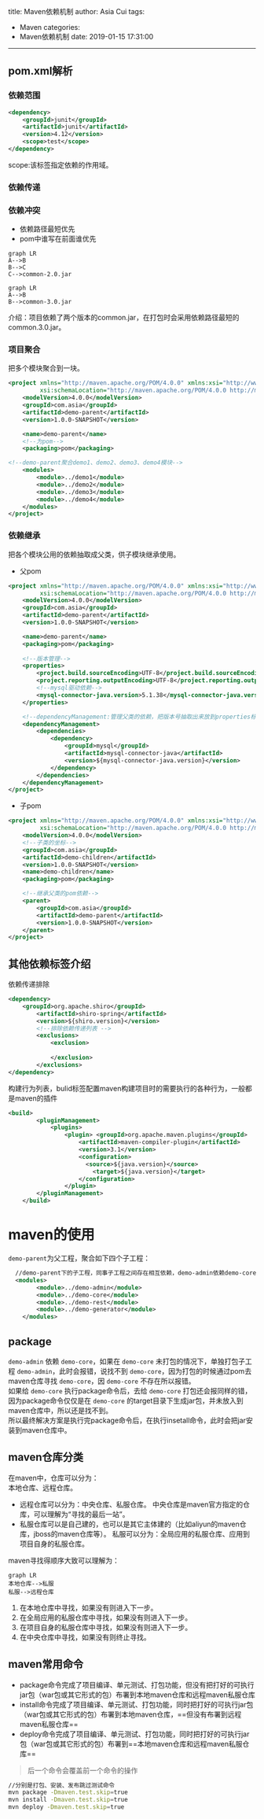 title: Maven依赖机制
author: Asia Cui
tags:
  - Maven
categories:
  - Maven依赖机制
date: 2019-01-15 17:31:00
---
## pom.xml解析

### 依赖范围
```xml
<dependency>
    <groupId>junit</groupId>
    <artifactId>junit</artifactId>
    <version>4.12</version>
    <scope>test</scope>
</dependency>
```
scope:该标签指定依赖的作用域。
### 依赖传递

### 依赖冲突
- 依赖路径最短优先
- pom中谁写在前面谁优先


```
graph LR
A-->B
B-->C
C-->common-2.0.jar
```

```
graph LR
A-->B
B-->common-3.0.jar
```
介绍：项目依赖了两个版本的common.jar，在打包时会采用依赖路径最短的common.3.0.jar。

### 项目聚合
把多个模块聚合到一块。

```xml
<project xmlns="http://maven.apache.org/POM/4.0.0" xmlns:xsi="http://www.w3.org/2001/XMLSchema-instance"
         xsi:schemaLocation="http://maven.apache.org/POM/4.0.0 http://maven.apache.org/xsd/maven-4.0.0.xsd">
    <modelVersion>4.0.0</modelVersion>
    <groupId>com.asia</groupId>
    <artifactId>demo-parent</artifactId>
    <version>1.0.0-SNAPSHOT</version>

    <name>demo-parent</name>
    <!--为pom-->
    <packaging>pom</packaging>

<!--demo-parent聚合demo1、demo2、demo3、demo4模块-->
    <modules>
        <module>../demo1</module>
        <module>../demo2</module>
        <module>../demo3</module>
        <module>../demo4</module>
    </modules>
</project>

```
### 依赖继承
把各个模块公用的依赖抽取成父类，供子模块继承使用。
- 父pom

```xml
<project xmlns="http://maven.apache.org/POM/4.0.0" xmlns:xsi="http://www.w3.org/2001/XMLSchema-instance"
         xsi:schemaLocation="http://maven.apache.org/POM/4.0.0 http://maven.apache.org/xsd/maven-4.0.0.xsd">
    <modelVersion>4.0.0</modelVersion>
    <groupId>com.asia</groupId>
    <artifactId>demo-parent</artifactId>
    <version>1.0.0-SNAPSHOT</version>

    <name>demo-parent</name>
    <packaging>pom</packaging>
    
    <!--版本管理-->
    <properties>
        <project.build.sourceEncoding>UTF-8</project.build.sourceEncoding>
        <project.reporting.outputEncoding>UTF-8</project.reporting.outputEncoding>
        <!--mysql驱动依赖-->
        <mysql-connector-java.version>5.1.38</mysql-connector-java.version>
    </properties>

    <!--dependencyManagement:管理父类的依赖，把版本号抽取出来放到properties标签中统一管理-->
    <dependencyManagement>
        <dependencies>
            <dependency>
                <groupId>mysql</groupId>
                <artifactId>mysql-connector-java</artifactId>
                <version>${mysql-connector-java.version}</version>
            </dependency>
        </dependencies>
    </dependencyManagement>
</project>

```

- 子pom

```xml
<project xmlns="http://maven.apache.org/POM/4.0.0" xmlns:xsi="http://www.w3.org/2001/XMLSchema-instance"
         xsi:schemaLocation="http://maven.apache.org/POM/4.0.0 http://maven.apache.org/xsd/maven-4.0.0.xsd">
    <modelVersion>4.0.0</modelVersion>
    <!--子类的坐标-->
    <groupId>com.asia</groupId>
    <artifactId>demo-children</artifactId>
    <version>1.0.0-SNAPSHOT</version>
    <name>demo-children</name>
    <packaging>pom</packaging>

    <!--继承父类的pom依赖-->
    <parent>
        <groupId>com.asia</groupId>
        <artifactId>demo-parent</artifactId>
        <version>1.0.0-SNAPSHOT</version>
    </parent>
</project>
```


## 其他依赖标签介绍
依赖传递排除
```xml
<dependency>
    <groupId>org.apache.shiro</groupId>
        <artifactId>shiro-spring</artifactId>
        <version>${shiro.version}</version>
        <!--排除依赖传递列表 -->
        <exclusions>
            <exclusion>
                        
            </exclusion>
        </exclusions>
</dependency>
```
构建行为列表，bulid标签配置maven构建项目时的需要执行的各种行为，一般都是maven的插件

```xml
<build>
        <pluginManagement>
            <plugins>
                <plugin> <groupId>org.apache.maven.plugins</groupId>
                    <artifactId>maven-compiler-plugin</artifactId>
                    <version>3.1</version>
                    <configuration>
                      <source>${java.version}</source>
                        <target>${java.version}</target>
                    </configuration>
                </plugin>
        </pluginManagement>
    </build>
```

# maven的使用


`demo-parent`为父工程，聚合如下四个子工程：

```xml
  //demo-parent下的子工程，同事子工程之间存在相互依赖，demo-admin依赖demo-core
  <modules>
        <module>../demo-admin</module>
        <module>../demo-core</module>
        <module>../demo-rest</module>
        <module>../demo-generator</module>
    </modules>
```

## package
`demo-admin` 依赖 `demo-core`，如果在 `demo-core` 未打包的情况下，单独打包子工程 `demo-admin`，此时会报错，说找不到 `demo-core`，因为打包的时候通过pom去maven仓库寻找 `demo-core`，因 `demo-core` 不存在所以报错。<br>
如果给 `demo-core` 执行package命令后，去给 `demo-core` 打包还会报同样的错，因为package命令仅仅是在 `demo-core` 的target目录下生成jar包，并未放入到maven仓库中，所以还是找不到。<br>
所以最终解决方案是执行完package命令后，在执行insetall命令，此时会把jar安装到maven仓库中。

## maven仓库分类

在maven中，仓库可以分为：<br>
本地仓库、远程仓库。 
- 远程仓库可以分为：中央仓库、私服仓库。 
中央仓库是maven官方指定的仓库，可以理解为“寻找的最后一站”。 
- 私服仓库可以是自己建的，也可以是其它主体建的（比如aliyun的maven仓库，jboss的maven仓库等）。 
私服可以分为：全局应用的私服仓库、应用到项目自身的私服仓库。

maven寻找得顺序大致可以理解为： 
```
graph LR
本地仓库-->私服
私服-->远程仓库
```
1. 在本地仓库中寻找，如果没有则进入下一步。 
2. 在全局应用的私服仓库中寻找，如果没有则进入下一步。
3. 在项目自身的私服仓库中寻找，如果没有则进入下一步。 
4. 在中央仓库中寻找，如果没有则终止寻找。

## maven常用命令
- package命令完成了项目编译、单元测试、打包功能，但没有把打好的可执行jar包（war包或其它形式的包）布署到本地maven仓库和远程maven私服仓库
- install命令完成了项目编译、单元测试、打包功能，同时把打好的可执行jar包（war包或其它形式的包）布署到本地maven仓库，==但没有布署到远程maven私服仓库==
- deploy命令完成了项目编译、单元测试、打包功能，同时把打好的可执行jar包（war包或其它形式的包）布署到==本地maven仓库和远程maven私服仓库==　　

> 后一个命令会覆盖前一个命令的操作

```bash
//分别是打包、安装、发布跳过测试命令
mvn package -Dmaven.test.skip=true
mvn install -Dmaven.test.skip=true
mvn deploy -Dmaven.test.skip=true
```